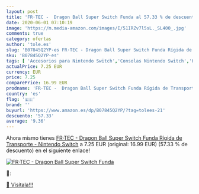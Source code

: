 ```yaml
---
layout: post
title: 'FR·TEC -  Dragon Ball Super Switch Funda al 57.33 % de descuento'
date: 2020-06-01 07:10:19
image: 'https://m.media-amazon.com/images/I/51IRZv7l5sL._SL400_.jpg'
comments: true
category: ofertas
author: 'tole.es'
slug: 'B07845Q2YP-es FR·TEC - Dragon Ball Super Switch Funda Rígida de...'
sku: 'B07845Q2YP-es'
tags: [ 'Accesorios para Nintendo Switch','Consolas Nintendo Switch','Hardware y juegos para Nintendo Switch','Juegos para Nintendo Switch','Mandos para Nintendo Switch','Videojuegos','nintendo', ]
actualPrice: 7.25 EUR
currency: EUR
price: 7.25
comparePrice: 16.99 EUR
prodname: 'FR·TEC -  Dragon Ball Super Switch Funda Rígida de Transporte  - Nintendo Switch'
country: 'es'
flag: '🇪🇸'
brand: ''
buyurl: 'https://www.amazon.es/dp/B07845Q2YP/?tag=tolees-21'
descuento: '57.33'
average: '9.36'
---
```


Ahora mismo tienes [FR·TEC -  Dragon Ball Super Switch Funda Rígida de Transporte  - Nintendo Switch](https://www.amazon.es/dp/B07845Q2YP/?tag=tolees-21) a 7.25 EUR (original: 16.99 EUR) (57.33 %  de descuento) en el siguiente enlace!

[![FR·TEC -  Dragon Ball Super Switch Funda](https://m.media-amazon.com/images/I/51IRZv7l5sL._SL400_.jpg)](https://www.amazon.es/dp/B07845Q2YP/?tag=tolees-21)

🔎:


[🛒 Visítala!!!](https://www.amazon.es/dp/B07845Q2YP/?tag=tolees-21)
